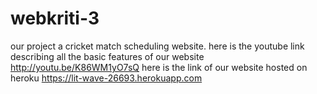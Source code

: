 # webkriti-3
our project  a cricket match scheduling website.
here is the youtube link describing all the basic features of our website
http://youtu.be/K86WM1yO7sQ
here is the link of our website hosted on heroku
https://lit-wave-26693.herokuapp.com

